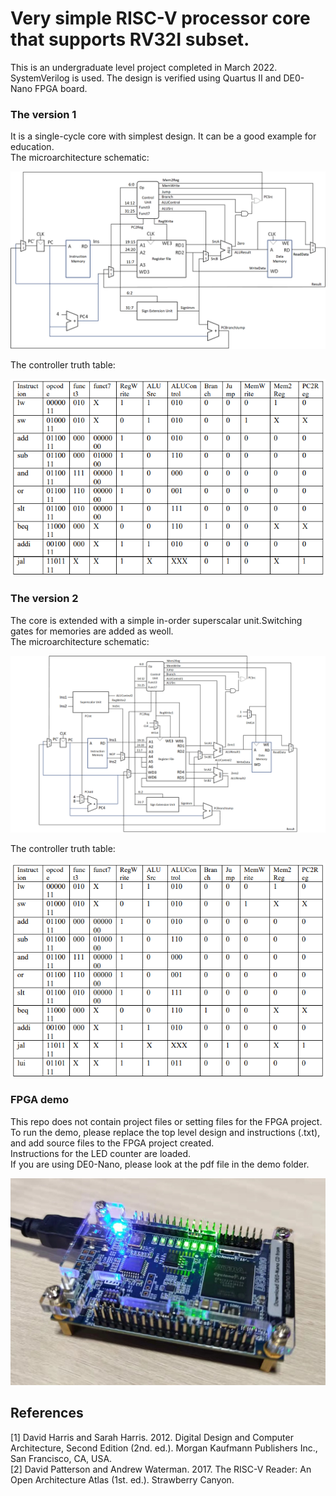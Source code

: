 # Very simple RISC-V processor core that supports RV32I subset.
This is an undergraduate level project completed in March 2022.  
SystemVerilog is used. The design is verified using Quartus II and DE0-Nano FPGA board.  
### The version 1
It is a single-cycle core with simplest design. It can be a good example for education.  
The microarchitecture schematic:  
  
  
![image](schematics/v1.png)  
  
  
The controller truth table:  
  
  
![image](schematics/v1_controller_table.png)  
  
  
### The version 2
The core is extended with a simple in-order superscalar unit.Switching gates for memories are added as weoll.  
The microarchitecture schematic:  
  
  
![image](schematics/v2.png)  
  
  
The controller truth table:  
  
  
![image](schematics/v2_controller_table.png)  
  
  
### FPGA demo
This repo does not contain project files or setting files for the FPGA project.  
To run the demo, please replace the top level design and instructions (.txt), and add source files to the FPGA project created.  
Instructions for the LED counter are loaded.  
If you are using DE0-Nano, please look at the pdf file in the demo folder.  
  
  
![image](schematics/demo.png)  
  
  
## References
[1] David Harris and Sarah Harris. 2012. Digital Design and Computer Architecture, Second Edition (2nd. ed.). Morgan Kaufmann Publishers Inc., San Francisco, CA, USA.  
[2]	David Patterson and Andrew Waterman. 2017. The RISC-V Reader: An Open Architecture Atlas (1st. ed.). Strawberry Canyon.  

